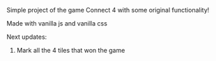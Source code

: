 Simple project of the game Connect 4 with some original functionality!

Made with vanilla js and vanilla css

Next updates: 
1. Mark all the 4 tiles that won the game

